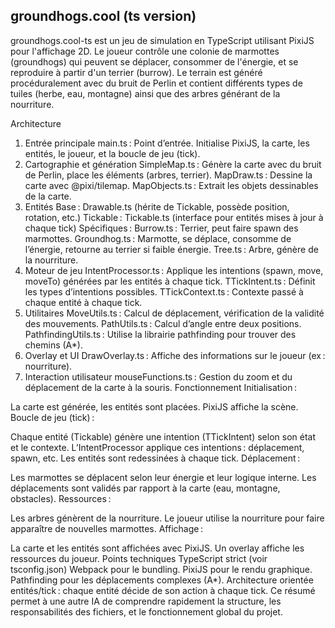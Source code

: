 ## groundhogs.cool (ts version)

groundhogs.cool-ts est un jeu de simulation en TypeScript utilisant PixiJS pour l'affichage 2D. Le joueur contrôle une colonie de marmottes (groundhogs) qui peuvent se déplacer, consommer de l'énergie, et se reproduire à partir d'un terrier (burrow). Le terrain est généré procéduralement avec du bruit de Perlin et contient différents types de tuiles (herbe, eau, montagne) ainsi que des arbres générant de la nourriture.

Architecture
1. Entrée principale
main.ts : Point d’entrée. Initialise PixiJS, la carte, les entités, le joueur, et la boucle de jeu (tick).
2. Cartographie et génération
SimpleMap.ts : Génère la carte avec du bruit de Perlin, place les éléments (arbres, terrier).
MapDraw.ts : Dessine la carte avec @pixi/tilemap.
MapObjects.ts : Extrait les objets dessinables de la carte.
3. Entités
Base : Drawable.ts (hérite de Tickable, possède position, rotation, etc.)
Tickable : Tickable.ts (interface pour entités mises à jour à chaque tick)
Spécifiques :
Burrow.ts : Terrier, peut faire spawn des marmottes.
Groundhog.ts : Marmotte, se déplace, consomme de l’énergie, retourne au terrier si faible énergie.
Tree.ts : Arbre, génère de la nourriture.
4. Moteur de jeu
IntentProcessor.ts : Applique les intentions (spawn, move, moveTo) générées par les entités à chaque tick.
TTickIntent.ts : Définit les types d’intentions possibles.
TTickContext.ts : Contexte passé à chaque entité à chaque tick.
5. Utilitaires
MoveUtils.ts : Calcul de déplacement, vérification de la validité des mouvements.
PathUtils.ts : Calcul d’angle entre deux positions.
PathfindingUtils.ts : Utilise la librairie pathfinding pour trouver des chemins (A*).
6. Overlay et UI
DrawOverlay.ts : Affiche des informations sur le joueur (ex : nourriture).
7. Interaction utilisateur
mouseFunctions.ts : Gestion du zoom et du déplacement de la carte à la souris.
Fonctionnement
Initialisation :

La carte est générée, les entités sont placées.
PixiJS affiche la scène.
Boucle de jeu (tick) :

Chaque entité (Tickable) génère une intention (TTickIntent) selon son état et le contexte.
L’IntentProcessor applique ces intentions : déplacement, spawn, etc.
Les entités sont redessinées à chaque tick.
Déplacement :

Les marmottes se déplacent selon leur énergie et leur logique interne.
Les déplacements sont validés par rapport à la carte (eau, montagne, obstacles).
Ressources :

Les arbres génèrent de la nourriture.
Le joueur utilise la nourriture pour faire apparaître de nouvelles marmottes.
Affichage :

La carte et les entités sont affichées avec PixiJS.
Un overlay affiche les ressources du joueur.
Points techniques
TypeScript strict (voir tsconfig.json)
Webpack pour le bundling.
PixiJS pour le rendu graphique.
Pathfinding pour les déplacements complexes (A*).
Architecture orientée entités/tick : chaque entité décide de son action à chaque tick.
Ce résumé permet à une autre IA de comprendre rapidement la structure, les responsabilités des fichiers, et le fonctionnement global du projet.